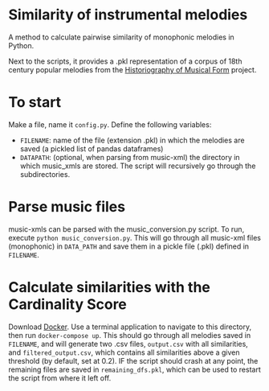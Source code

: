 # Similarity of instrumental melodies
A method to calculate pairwise similarity of monophonic melodies in Python.

Next to the scripts, it provides a .pkl representation of a corpus of 18th century popular melodies from the [Historiography of Musical Form](http://historiography-of-musical-form-through-mir.sbg.ac.at/) project.

# To start
Make a file, name it `config.py`. Define the following variables:
- `FILENAME`: name of the file (extension .pkl) in which the melodies are saved (a pickled list of pandas dataframes)
- `DATAPATH`: (optional, when parsing from music-xml) the directory in which music_xmls are stored. The script will recursively go through the subdirectories.

# Parse music files
music-xmls can be parsed with the music_conversion.py script. To run, execute `python music_conversion.py`. This will go through all music-xml files (monophonic) in `DATA_PATH` and save them in a pickle file (.pkl) defined in `FILENAME`.

# Calculate similarities with the Cardinality Score
Download [Docker](https://www.docker.com/get-started). Use a terminal application to navigate to this directory, then run `docker-compose up`. This should go through all melodies saved in `FILENAME`, and will generate two .csv files, `output.csv` with all similarities, and `filtered_output.csv`, which contains all similarities above a given threshold (by default, set at 0.2). IF the script should crash at any point, the remaining files are saved in `remaining_dfs.pkl`, which can be used to restart the script from where it left off.
